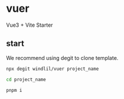 # vuer

Vue3 + Vite Starter

## start
We recommend using degit to clone template.
```bash
npx degit windlil/vuer project_name

cd project_name

pnpm i
```
